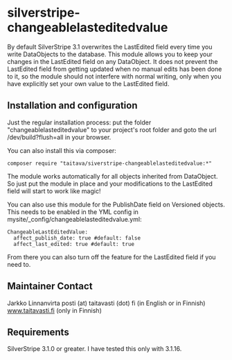 silverstripe-changeablelasteditedvalue
======================================

By default SilverStripe 3.1 overwrites the LastEdited field every time you write DataObjects to the database. This module allows you to keep your changes in the LastEdited field on any DataObject. It does not prevent the LastEdited field from getting updated when no manual edits has been done to it, so the module should not interfere with normal writing, only when you have explicitly set your own value to the LastEdited field.

## Installation and configuration

Just the regular installation process: put the folder "changeablelasteditedvalue" to your project's root folder and goto the url /dev/build?flush=all in your browser.

You can also install this via composer:

```
composer require "taitava/siverstripe-changeablelasteditedvalue:*"
```

The module works automatically for all objects inherited from DataObject. So just put the module in place and your modifications to the LastEdited field will start to work like magic!

You can also use this module for the PublishDate field on Versioned objects. This needs to be enabled in the YML config in mysite/_config/changeablelasteditedvalue.yml:

```
ChangeableLastEditedValue:
  affect_publish_date: true #default: false
  affect_last_edited: true #default: true
```

From there you can also turn off the feature for the LastEdited field if you need to.

## Maintainer Contact

 Jarkko Linnanvirta
 posti (at) taitavasti (dot) fi (in English or in Finnish)
 www.taitavasti.fi (only in Finnish)

## Requirements

SilverStripe 3.1.0 or greater. I have tested this only with 3.1.16.
